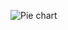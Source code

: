 ![Pie chart](https://github-readme-stats.vercel.app/api/top-langs/?username=virisongithub&layout=pie&theme=tokyonight&langs_count=4)

